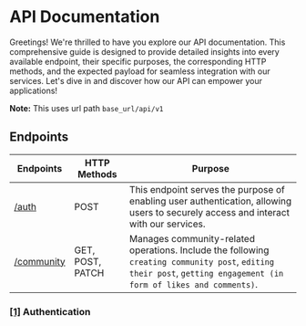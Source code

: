 # API Documentation

Greetings! We're thrilled to have you explore our API documentation. This comprehensive guide is designed to provide detailed insights into every available endpoint, their specific purposes, the corresponding HTTP methods, and the expected payload for seamless integration with our services. Let's dive in and discover how our API can empower your applications!

**Note:** This uses url path `base_url/api/v1`

## Endpoints
| Endpoints          | HTTP Methods | Purpose      |
|---------------|-----|-----------------|
| <a name="auth-top" href="#">[/auth](#auth)<a />      | POST  | This endpoint serves the purpose of enabling user authentication, allowing users to securely access and interact with our services.|
| [/community](#community)    | GET, POST, PATCH  | Manages community-related operations. Include the following `creating community post`, `editing their post`, `getting engagement (in form of likes and comments)`. |

### <a name="auth" href="#auth-top">[1]<a /> Authentication
